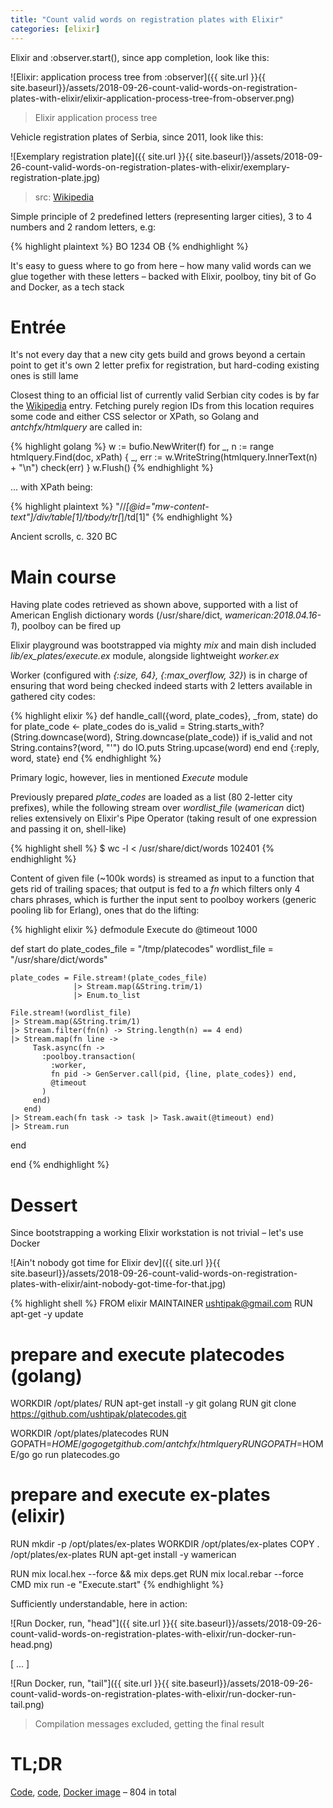 ```yaml
---
title: "Count valid words on registration plates with Elixir"
categories: [elixir]
---
```


Elixir and :observer.start(), since app completion, look like this:

![Elixir: application process tree from :observer]({{ site.url }}{{ site.baseurl}}/assets/2018-09-26-count-valid-words-on-registration-plates-with-elixir/elixir-application-process-tree-from-observer.png)
> Elixir application process tree

Vehicle registration plates of Serbia, since 2011, look like this:

![Exemplary registration plate]({{ site.url }}{{ site.baseurl}}/assets/2018-09-26-count-valid-words-on-registration-plates-with-elixir/exemplary-registration-plate.jpg)
> src: [Wikipedia](https://en.wikipedia.org/wiki/Vehicle_registration_plates_of_Serbia#/media/File:License_plate_of_Serbia,_2014.JPG)

Simple principle of 2 predefined letters (representing larger cities), 3 to 4
numbers and 2 random letters, e.g:

{% highlight plaintext %}
BO 1234 OB
{% endhighlight %}

It's easy to guess where to go from here – how many valid words can we glue
together with these letters – backed with Elixir, poolboy, tiny bit of Go and
Docker, as a tech stack


# Entrée

It's not every day that a new city gets build and grows beyond a certain point
to get it's own 2 letter prefix for registration, but hard-coding existing ones
is still lame

Closest thing to an official list of currently valid Serbian city codes is by
far the [Wikipedia](https://en.wikipedia.org/wiki/Vehicle_registration_plates_of_Serbia)
entry. Fetching purely region IDs from this location requires some code and
either CSS selector or XPath, so Golang and _antchfx/htmlquery_ are called in:

{% highlight golang %}
w := bufio.NewWriter(f)
for _, n := range htmlquery.Find(doc, xPath) {
    _, err := w.WriteString(htmlquery.InnerText(n) + "\n")
    check(err)
}
w.Flush()
{% endhighlight %}


... with XPath being:

{% highlight plaintext %}
"//*[@id=\"mw-content-text\"]/div/table[1]/tbody/tr[*]/td[1]"
{% endhighlight %}

Ancient scrolls, c. 320 BC


# Main course

Having plate codes retrieved as shown above, supported with a list of American
English dictionary words (/usr/share/dict, _wamerican:2018.04.16-1_), poolboy
can be fired up

Elixir playground was bootstrapped via mighty _mix_ and main dish included
_lib/ex_plates/execute.ex_ module, alongside lightweight _worker.ex_

Worker (configured with _{:size, 64}, {:max_overflow, 32}_) is in charge of
ensuring that word being checked indeed starts with 2 letters available in
gathered city codes:

{% highlight elixir %}
def handle_call({word, plate_codes}, _from, state) do
  for plate_code <- plate_codes do
    is_valid = String.starts_with?(String.downcase(word), String.downcase(plate_code))
    if is_valid and not String.contains?(word, "'") do
      IO.puts String.upcase(word)
    end
  end
  {:reply, word, state}
end
{% endhighlight %}


Primary logic, however, lies in mentioned _Execute_ module

Previously prepared _plate_codes_ are loaded as a list (80 2-letter city
prefixes), while the following stream over _wordlist_file_ (_wamerican_ dict)
relies extensively on Elixir's Pipe Operator (taking result of one expression
and passing it on, shell-like)

{% highlight shell %}
$ wc -l < /usr/share/dict/words
102401
{% endhighlight %}


Content of given file (~100k words) is streamed as input to a function that
gets rid of trailing spaces; that output is fed to a _fn_ which filters only 4
chars phrases, which is further the input sent to poolboy workers (generic
pooling lib for Erlang), ones that do the lifting:

{% highlight elixir %}
defmodule Execute do
  @timeout 1000

  def start do
    plate_codes_file = "/tmp/platecodes"
    wordlist_file = "/usr/share/dict/words"

    plate_codes = File.stream!(plate_codes_file) 
                  |> Stream.map(&String.trim/1)
                  |> Enum.to_list

    File.stream!(wordlist_file)
    |> Stream.map(&String.trim/1)
    |> Stream.filter(fn(n) -> String.length(n) == 4 end)      
    |> Stream.map(fn line ->
         Task.async(fn ->
           :poolboy.transaction(
             :worker,
             fn pid -> GenServer.call(pid, {line, plate_codes}) end,
             @timeout
           )
         end)
       end)
    |> Stream.each(fn task -> task |> Task.await(@timeout) end)
    |> Stream.run
  end

end
{% endhighlight %}


# Dessert

Since bootstrapping a working Elixir workstation is not trivial – let's use
Docker

![Ain't nobody got time for Elixir dev]({{ site.url }}{{ site.baseurl}}/assets/2018-09-26-count-valid-words-on-registration-plates-with-elixir/aint-nobody-got-time-for-that.jpg)

{% highlight shell %}
FROM elixir
MAINTAINER ushtipak@gmail.com
RUN apt-get -y update

# prepare and execute platecodes (golang)
WORKDIR /opt/plates/
RUN apt-get install -y git golang
RUN git clone https://github.com/ushtipak/platecodes.git

WORKDIR /opt/plates/platecodes
RUN GOPATH=$HOME/go go get github.com/antchfx/htmlquery
RUN GOPATH=$HOME/go go run platecodes.go

# prepare and execute ex-plates (elixir)
RUN mkdir -p /opt/plates/ex-plates
WORKDIR /opt/plates/ex-plates
COPY . /opt/plates/ex-plates
RUN apt-get install -y wamerican

RUN mix local.hex --force && mix deps.get
RUN mix local.rebar --force
CMD mix run -e "Execute.start"
{% endhighlight %}

Sufficiently understandable, here in action:

![Run Docker, run, "head"]({{ site.url }}{{ site.baseurl}}/assets/2018-09-26-count-valid-words-on-registration-plates-with-elixir/run-docker-run-head.png)

[ ... ]

![Run Docker, run, "tail"]({{ site.url }}{{ site.baseurl}}/assets/2018-09-26-count-valid-words-on-registration-plates-with-elixir/run-docker-run-tail.png)
> Compilation messages excluded, getting the final result


# TL;DR

[Code](https://github.com/ushtipak/ex-plates),
[code](https://github.com/ushtipak/platecodes),
[Docker image](https://hub.docker.com/r/ushtipak/ex-plates/)
– 804 in total

